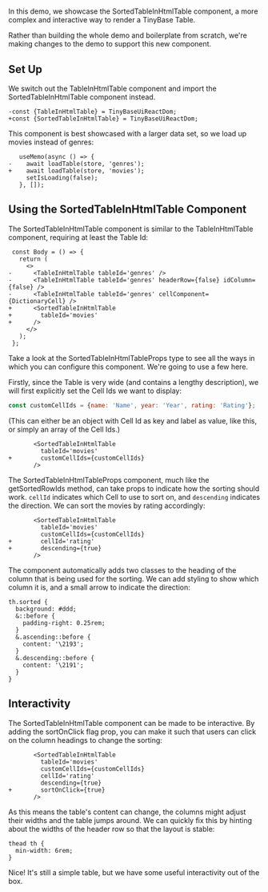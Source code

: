# <SortedTableInHtmlTable />

In this demo, we showcase the SortedTableInHtmlTable component, a more complex
and interactive way to render a TinyBase Table.

Rather than building the whole demo and boilerplate from scratch, we're making
changes to the <TableInHtmlTable /> demo to support this new component.

[base]: # '<TableInHtmlTable />'

## Set Up

We switch out the TableInHtmlTable component and import the
SortedTableInHtmlTable component instead.

```diff-js
-const {TableInHtmlTable} = TinyBaseUiReactDom;
+const {SortedTableInHtmlTable} = TinyBaseUiReactDom;
```

This component is best showcased with a larger data set, so we load up movies
instead of genres:

```diff-jsx
   useMemo(async () => {
-    await loadTable(store, 'genres');
+    await loadTable(store, 'movies');
     setIsLoading(false);
   }, []);
```

## Using the SortedTableInHtmlTable Component

The SortedTableInHtmlTable component is similar to the TableInHtmlTable
component, requiring at least the Table Id:

```diff-jsx
 const Body = () => {
   return (
     <>
-      <TableInHtmlTable tableId='genres' />
-      <TableInHtmlTable tableId='genres' headerRow={false} idColumn={false} />
-      <TableInHtmlTable tableId='genres' cellComponent={DictionaryCell} />
+      <SortedTableInHtmlTable
+        tableId='movies'
+      />
     </>
   );
 };
```

Take a look at the SortedTableInHtmlTableProps type to see all the ways in which
you can configure this component. We're going to use a few here.

Firstly, since the Table is very wide (and contains a lengthy description), we
will first explicitly set the Cell Ids we want to display:

```js
const customCellIds = {name: 'Name', year: 'Year', rating: 'Rating'};
```

(This can either be an object with Cell Id as key and label as value, like this,
or simply an array of the Cell Ids.)

```diff-jsx
       <SortedTableInHtmlTable
         tableId='movies'
+        customCellIds={customCellIds}
       />
```

The SortedTableInHtmlTableProps component, much like the getSortedRowIds method,
can take props to indicate how the sorting should work. `cellId` indicates which
Cell to use to sort on, and `descending` indicates the direction. We can sort
the movies by rating accordingly:

```diff-jsx
       <SortedTableInHtmlTable
         tableId='movies'
         customCellIds={customCellIds}
+        cellId='rating'
+        descending={true}
       />
```

The component automatically adds two classes to the heading of the column that
is being used for the sorting. We can add styling to show which column it is,
and a small arrow to indicate the direction:

```less
th.sorted {
  background: #ddd;
  &::before {
    padding-right: 0.25rem;
  }
  &.ascending::before {
    content: '\2193';
  }
  &.descending::before {
    content: '\2191';
  }
}
```

## Interactivity

The SortedTableInHtmlTable component can be made to be interactive. By adding
the sortOnClick flag prop, you can make it such that users can click on the
column headings to change the sorting:

```diff-jsx
       <SortedTableInHtmlTable
         tableId='movies'
         customCellIds={customCellIds}
         cellId='rating'
         descending={true}
+        sortOnClick={true}
       />
```

As this means the table's content can change, the columns might adjust their
widths and the table jumps around. We can quickly fix this by hinting about the
widths of the header row so that the layout is stable:

```less
thead th {
  min-width: 6rem;
}
```

Nice! It's still a simple table, but we have some useful interactivity out of
the box.
